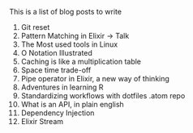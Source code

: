This is a list of blog posts to write

1. Git reset
2. Pattern Matching in Elixir -> Talk
4. The Most used tools in Linux
5. O Notation Illustrated
6. Caching is like a multiplication table
7. Space time trade-off
8. Pipe operator in Elixir, a new way of thinking
9. Adventures in learning R
10. Standardizing workflows with dotfiles .atom repo
11. What is an API, in plain english
12. Dependency Injection
13. Elixir Stream
